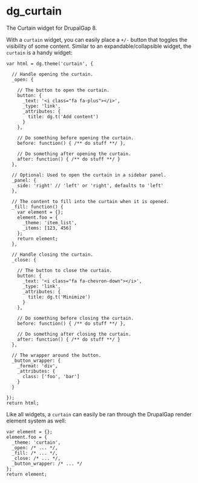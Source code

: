 # dg_curtain
The Curtain widget for DrupalGap 8.

With a `curtain` widget, you can easily place a `+/-` button that toggles the visibility of some content. Similar to an expandable/collapsible widget, the `curtain` is a handy widget:

```
var html = dg.theme('curtain', {

  // Handle opening the curtain.
  _open: {
  
    // The button to open the curtain.
    button: {
      _text: '<i class="fa fa-plus"></i>',
      _type: 'link',
      _attributes: {
        title: dg.t('Add content')
      }
    },
    
    // Do something before opening the curtain.
    before: function() { /** do stuff **/ },
    
    // Do something after opening the curtain.
    after: function() { /** do stuff **/ }
  },
  
  // Optional: Used to open the curtain in a sidebar panel.
  _panel: {
    side: 'right' // 'left' or 'right', defaults to 'left'
  },
  
  // The content to fill into the curtain when it is opened.
  _fill: function() {
    var element = {};
    element.foo = {
      _theme: 'item_list',
      _items: [123, 456]
    };
    return element;
  },
  
  // Handle closing the curtain.
  _close: {
  
    // The button to close the curtain.
    button: {
      _text: '<i class="fa fa-chevron-down"></i>',
      _type: 'link',
      _attributes: {
        title: dg.t('Minimize')
      }
    },
    
    // Do something before closing the curtain.
    before: function() { /** do stuff **/ },
    
    // Do something after closing the curtain.
    after: function() { /** do stuff **/ }
  },
  
  // The wrapper around the button.
  _button_wrapper: {
    _format: 'div',
    _attributes: {
      class: ['foo', 'bar']
    }
  }
  
});
return html;
```

Like all widgets, a `curtain` can easily be ran through the DrupalGap render element system as well:

```
var element = {};
element.foo = {
  _theme: 'curtain',
  _open: /* ... */,
  _fill: /* ... */,
  _close: /* ... */,
  _button_wrapper: /* ... */
};
return element;
```
